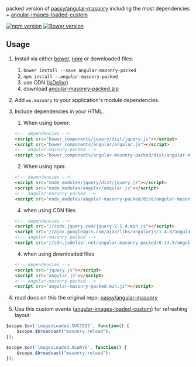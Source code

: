 packed version of [passy/angular-masonry](https://github.com/passy/angular-masonry) including the most dependencies + [angular-images-loaded-custom](https://github.com/JohnnyTheTank/angular-images-loaded-custom)

[![npm version](https://badge.fury.io/js/angular-masonry-packed.png)](https://badge.fury.io/js/angular-masonry-packed)
[![Bower version](https://badge.fury.io/bo/angular-masonry-packed.png)](https://badge.fury.io/bo/angular-masonry-packed)

## Usage
1. Install via either [bower](http://bower.io/), [npm](https://www.npmjs.com/) or downloaded files:
    1. `bower install --save angular-masonry-packed`
    2. `npm install --angular-masonry-packed`
    3. use CDN ([jsDelivr](https://www.jsdelivr.com/projects/angular.masonry-packed))
    4. download [angular-masonry-packed.zip](https://github.com/JohnnyTheTank/angular-masonry-packed/zipball/master)
2. Add `wu.masonry` to your application's module dependencies.
3. Include dependencies in your HTML.
    1. When using bower:
    ```html
    <!-- dependencies -->
    <script src="bower_components/jquery/dist/jquery.js"></script>
    <script src="bower_components/angular/angular.js"></script>
    <!-- angular-masonry-packed -->
    <script src="bower_components/angular-masonry-packed/dist/angular-masonry-packed.min.js"></script>
    ```
    2. When using npm:
    ```html
    <!-- dependencies -->
    <script src="node_modules/jquery/dist/jquery.js"></script>
    <script src="node_modules/angular/angular.js"></script>
    <!-- angular-masonry-packed -->
    <script src="node_modules/angular-masonry-packed/dist/angular-masonry-packed.min.js"></script>
    ```

    4. when using CDN files
    ```html
    <!-- dependencies -->
    <script src="//code.jquery.com/jquery-2.1.4.min.js"></script>
    <script src="//ajax.googleapis.com/ajax/libs/angularjs/1.4.8/angular.min.js"></script>
    <!-- angular-masonry-packed -->
    <script src="//cdn.jsdelivr.net/angular.masonry-packed/0.14.5/angular-masonry-packed.min.js"></script>
    ```

    4. when using downloaded files
    ```html
    <!-- dependencies -->
    <script src="jquery.js"></script>
    <script src="angular.js"></script>
    <!-- angular-masonry-packed -->
    <script src="angular-masonry-packed.min.js"></script>
    ```
        
4. read docs on this the original repo: [passy/angular-masonry](https://github.com/passy/angular-masonry)

5. Use this custom events ([angular-images-loaded-custom](https://github.com/JohnnyTheTank/angular-images-loaded-custom)) for refreshing layout:
```javascript
$scope.$on('imagesLoaded.SUCCESS', function() {
    $scope.$broadcast("masonry.reload");
});

$scope.$on('imagesLoaded.ALWAYS', function() {
    $scope.$broadcast("masonry.reload");
});
```